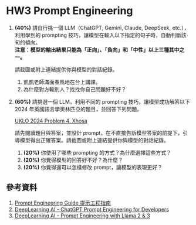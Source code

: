 # HW3 Prompt Engineering

1. **(40%)** 請自行挑一個 LLM（ChatGPT, Gemini, Claude, DeepSeek, etc.），利用學到的 prompting 技巧，讓模型在輸入以下指定的句子時，自動判斷該句的傾向。  
   **注意：模型的輸出結果只能為「正向」、「負向」和「中性」以上三種其中之一。**  

   請截圖或附上連結提供你與模型的對話紀錄。

   1) 凱凱老師滿面春風地在台上講課。
   2) 為什麼對方輸別人？找找你自己問題好不好？

2. **(60%)** 請挑選一個 LLM，利用不同的 prompting 技巧，讓模型成功解答以下 2024 年英國語言學奧林匹亞的題目，並回答下列問題。

   [UKLO 2024 Problem 4. Xhosa](https://www.uklo.org/?p=2024-problem4)

   請先閱讀題目與答案，並設計 prompt，在不直接告訴模型答案的前提下，引導模型得出正確答案。請截圖或附上連結提供你與模型的對話紀錄。

   1) **(20%)** 你使用了哪些 prompting 的方式？為什麼選擇這些方式？
   2) **(20%)** 你覺得模型的回答好不好？為什麼？
   3) **(20%)** 你覺得還可以怎樣修改 prompt，讓模型的表現更好？

## 參考資料

1. [Prompt Engineering Guide 提示工程指南](https://www.promptingguide.ai/zh)
2. [DeepLearning AI - ChatGPT Prompt Engineering for Developers](https://www.deeplearning.ai/short-courses/chatgpt-prompt-engineering-for-developers/)
3. [DeepLearning AI - Prompt Engineering with Llama 2 & 3](https://www.deeplearning.ai/short-courses/prompt-engineering-with-llama-2/)
